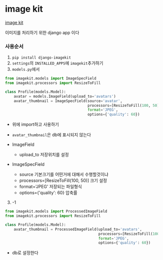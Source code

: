 # image kit

[image kit](https://pypi.org/project/django-imagekit/)

이미지를 처리하기 위한 django app 이다

### 사용순서

1. `pip install django-imagekit`
2. `settings`의 `INSTALLED_APPS`에 `imagekit`추가하기
3. `models.py`에서

```python
from imagekit.models import ImageSpecField
from imagekit.processors import ResizeToFill

class Profile(models.Model):
    avatar = models.ImageField(upload_to='avatars')
    avatar_thumbnail = ImageSpecField(source='avatar',
                                      processors=[ResizeToFill(100, 50)],
                                      format='JPEG',
                                      options={'quality': 60})
```

- 위에 import하고 사용하기

- `avatar_thumbnail`은 db에 표시되지 않는다
- ImageField
  - upload_to 저장위치를 설정
- ImageSpecField
  - source 기본크기를 어떤거에 대해서 수행할것이냐
  - processors=[ResizeToFill(100, 50)] 크기 설정
  - format='JPEG' 저장되는 파일형식
  - options={'quality': 60} 압축률

3. -1 

```python
from imagekit.models import ProcessedImageField
from imagekit.processors import ResizeToFill

class Profile(models.Model):
    avatar_thumbnail = ProcessedImageField(upload_to='avatars',
                                           processors=[ResizeToFill(100, 50)],
                                           format='JPEG',
                                           options={'quality': 60})
```

- db로 설정한다

 
